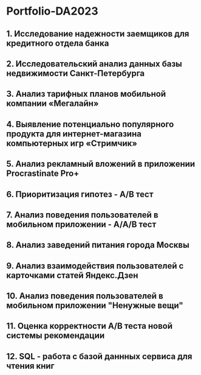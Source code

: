 # Portfolio-DA2023

## 1. Исследование надежности заемщиков для кредитного отдела банка
## 2. Исследовательский анализ данных базы недвижимости Санкт-Петербурга 
## 3. Анализ тарифных планов мобильной компании «Мегалайн»
## 4. Выявление потенциально популярного продукта для интернет-магазина компьютерных игр «Стримчик»
## 5. Анализ рекламный вложений в приложении Procrastinate Pro+
## 6. Приоритизация гипотез - А/В тест
## 7. Анализ поведения пользователей в мобильном приложении - А/А/В тест
## 8. Анализ заведений питания города Москвы
## 9. Анализ взаимодействия пользователей с карточками статей Яндекс.Дзен
## 10. Анализ поведения пользователей в мобильном приложении "Ненужные вещи"
## 11. Оценка корректности А/В теста новой системы рекомендации
## 12. SQL - работа с базой даннных сервиса для чтения книг
